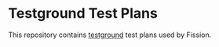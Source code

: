 # Testground Test Plans

This repository contains [testground](https://docs.testground.ai/) test plans used by Fission.

